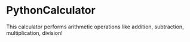 # PythonCalculator
This calculator performs arithmetic operations like addition, subtraction, multiplication, division!
